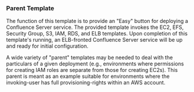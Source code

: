 ### Parent Template

The function of this template is to provide an "Easy" button for deploying a Confluence Server service. The provided template invokes the EC2, EFS, Security Group, S3, IAM, RDS, and ELB templates. Upon completion of this template's running, an ELB-fronted Confluence Server service will be up and ready for initial configuration.

A wide variety of "parent" templates may be needed to deal with the particulars of a given deployment (e.g., environments where permissions for creating IAM roles are separate from those for creating EC2s). This parent is meant as an example suitable for environments where the invoking-user has full provisioning-rights within an AWS account.
